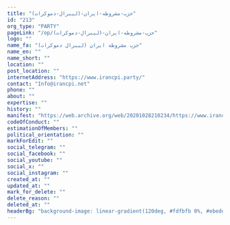 ```yaml
---
title: "حزب-مشروطه-ایران-(لیبرال-دموکرات)"
id: "213"
org_type: "PARTY"
pageLink: "/op/حزب-مشروطه-ایران-(لیبرال-دموکرات)"
logo: ""
name_fa: "حزب مشروطه ایران (لیبرال دموکرات)"
name_en: ""
name_short: ""
location: ""
post_location: ""
internetAddress: "https://www.irancpi.party/"
contact: "Info@irancpi.net"
phone: ""
about: ""
expertise: ""
history: ""
manifest: "https://web.archive.org/web/20201028210234/https://www.irancpi.party/Content/UploadedFiles/bonyadnaame_CPI_8_20_2020.pdf"
codeOfConduct: ""
estimationOfMembers: ""
political_orientation: ""
markForEdit: ""
social_telegram: ""
social_facebook: ""
social_youtube: ""
social_x: ""
social_instagram: ""
created_at: ""
updated_at: ""
mark_for_delete: ""
delete_reason: ""
deleted_at: ""
headerBg: "background-image: linear-gradient(120deg, #fdfbfb 0%, #ebedee 100%);"
---
```

